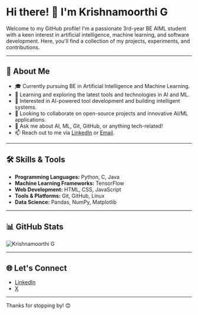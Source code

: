 # Hi there! 👋 I'm Krishnamoorthi G

Welcome to my GitHub profile! I'm a passionate 3rd-year BE AIML student with a keen interest in artificial intelligence, machine learning, and software development. Here, you'll find a collection of my projects, experiments, and contributions.

---

## 🚀 About Me

- 🎓 Currently pursuing BE in Artificial Intelligence and Machine Learning.
- 🌱 Learning and exploring the latest tools and technologies in AI and ML.
- 💼 Interested in AI-powered tool development and building intelligent systems.
- 👯 Looking to collaborate on open-source projects and innovative AI/ML applications.
- 💬 Ask me about AI, ML, Git, GitHub, or anything tech-related!
- 📫 Reach out to me via [LinkedIn](https://linkedin.com/in/gkrishna247) or [Email](mailto:krishnamoorthitech2224@gmail.com).

---

## 🛠️ Skills & Tools

- **Programming Languages:** Python, C, Java
- **Machine Learning Frameworks:** TensorFlow
- **Web Development:** HTML, CSS, JavaScript
- **Tools & Platforms:** Git, GitHub, Linux
- **Data Science:** Pandas, NumPy, Matplotlib

---

## 📊 GitHub Stats

![Krishnamoorthi G](https://github-readme-stats.vercel.app/api?username=gkrishna247&show_icons=true&theme=radical)

---

## 🌐 Let's Connect

- [LinkedIn](https://linkedin.com/in/gkrishna247)
- [X](https://x.com/gkrishna247)

---

Thanks for stopping by! 😊
